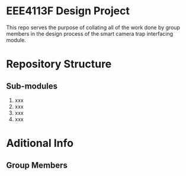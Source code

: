 # EEE4113F Design Project
This repo serves the purpose of collating all of the work done by group members in the design process of the smart camera trap interfacing module.

# Repository Structure
## Sub-modules
1. xxx
2. xxx
3. xxx
4. xxx

# Aditional Info
## Group Members
